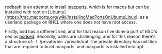 redbash is an attempt to install [macports](https://www.macports.org/), which is for macos but can be installed with root on [Ubuntu] (https://trac.macports.org/wiki/InstallingMacPortsOnUbuntuLinux), as a userland package on RHEL where one does not have root access.  

Firstly, bsd has a different sed, and for that reason I've done a port of BSD's sed as [bsdsed](https://github.com/bpdegnan/bsdsed). 
Secondly, paths are challenging, and for this reason there's a structure of:
   ./
   ./private/bin
   ./private/opt
The private directory has untilties that are required to build macports, and macports is installed into opt.


